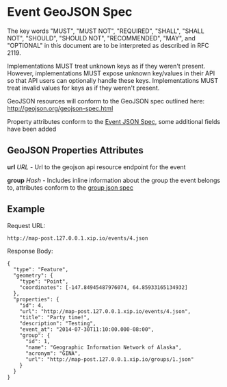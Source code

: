 # Event GeoJSON Spec

The key words "MUST", "MUST NOT", "REQUIRED", "SHALL", "SHALL NOT", "SHOULD", "SHOULD NOT", "RECOMMENDED", "MAY", and "OPTIONAL" in this document are to be interpreted as described in RFC 2119.

Implementations MUST treat unknown keys as if they weren't present. However, implementations MUST expose unknown key/values in their API so that API users can optionally handle these keys. Implementations MUST treat invalid values for keys as if they weren't present.

GeoJSON resources will conform to the GeoJSON spec outlined here: http://geojson.org/geojson-spec.html

Property attributes conform to the [Event JSON Spec](event-json-spec.md), some additional fields have been added

## GeoJSON Properties Attributes

**url** *URL* - Url to the geojson api resource endpoint for the event

**group** *Hash* - Includes inline information about the group the event belongs to, attributes conform to the [group json spec](group-json-spec.md)

## Example

Request URL:

    http://map-post.127.0.0.1.xip.io/events/4.json

Response Body:

    {
      "type": "Feature",
      "geometry": {
        "type": "Point",
        "coordinates": [-147.84945487976074, 64.85933165134932]
      },
      "properties": {
        "id": 4,
        "url": "http://map-post.127.0.0.1.xip.io/events/4.json",
        "title": "Party time!",
        "description": "Testing",
        "event_at": "2014-07-30T11:10:00.000-08:00",
        "group": {
          "id": 1,
          "name": "Geographic Information Network of Alaska",
          "acronym": "GINA",
          "url": "http://map-post.127.0.0.1.xip.io/groups/1.json"
        }
      }
    }